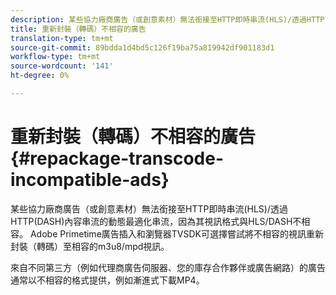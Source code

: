 ```yaml
---
description: 某些協力廠商廣告（或創意素材）無法銜接至HTTP即時串流(HLS)/透過HTTP(DASH)內容串流的動態最適化串流，因為其視訊格式與HLS/DASH不相容。 Adobe Primetime廣告插入和瀏覽器TVSDK可選擇嘗試將不相容的視訊重新封裝（轉碼）至相容的m3u8/mpd視訊。
title: 重新封裝（轉碼）不相容的廣告
translation-type: tm+mt
source-git-commit: 89bdda1d4bd5c126f19ba75a819942df901183d1
workflow-type: tm+mt
source-wordcount: '141'
ht-degree: 0%

---
```



# 重新封裝（轉碼）不相容的廣告{#repackage-transcode-incompatible-ads}

某些協力廠商廣告（或創意素材）無法銜接至HTTP即時串流(HLS)/透過HTTP(DASH)內容串流的動態最適化串流，因為其視訊格式與HLS/DASH不相容。 Adobe Primetime廣告插入和瀏覽器TVSDK可選擇嘗試將不相容的視訊重新封裝（轉碼）至相容的m3u8/mpd視訊。

來自不同第三方（例如代理商廣告伺服器、您的庫存合作夥伴或廣告網路）的廣告通常以不相容的格式提供，例如漸進式下載MP4。
